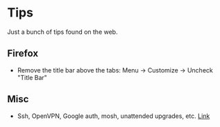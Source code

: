 # Tips
Just a bunch of tips found on the web.

## Firefox
* Remove the title bar above the tabs: Menu -> Customize -> Uncheck "Title Bar"

## Misc
* Ssh, OpenVPN, Google auth, mosh, unattended upgrades, etc. [Link](https://notthebe.ee/2020/06/08/Creating-your-own-OpenVPN-server/)
